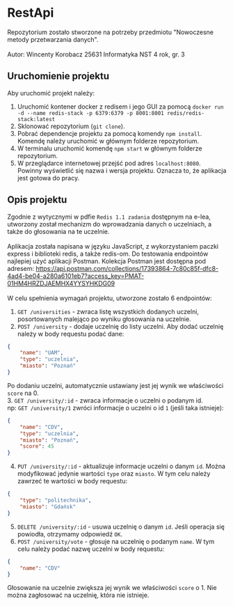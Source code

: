 # RestApi
Repozytorium zostało stworzone na potrzeby przedmiotu "Nowoczesne metody przetwarzania danych".
<br/>
<br/>
Autor: Wincenty Korobacz 25631 Informatyka NST 4 rok, gr. 3

## Uruchomienie projektu
Aby uruchomić projekt należy:
1. Uruchomić kontener docker z redisem i jego GUI za pomocą `docker run -d --name redis-stack -p 6379:6379 -p 8001:8001 redis/redis-stack:latest`
2. Sklonować repozytorium (`git clone`).
3. Pobrać dependencje projektu za pomocą komendy `npm install`. Komendę należy uruchomić w głównym folderze repozytorium.
4. W terminalu uruchomić komendę `npm start` w głównym folderze repozytorium.
5. W przeglądarce internetowej przejść pod adres `localhost:8080`. Powinny wyświetlić się nazwa i wersja projektu. Oznacza to, że aplikacja jest gotowa do pracy.


## Opis projektu
Zgodnie z wytycznymi w pdfie `Redis 1.1 zadania` dostępnym na e-lea, utworzony został mechanizm do wprowadzania danych o uczelniach, a także do głosowania na te uczelnie.
<br/>
<br/>
Aplikacja została napisana w języku JavaScript, z wykorzystaniem paczki express i biblioteki redis, a także redis-om. Do testowania endpointów najlepiej użyć aplikacji Postman. Kolekcja Postman jest dostępna pod adresem: https://api.postman.com/collections/17393864-7c80c85f-dfc8-4ad4-be04-a280a6101eb7?access_key=PMAT-01HM4HRZDJAEMHX4YYSYHKDG09
<br/>
<br/>
W celu spełnienia wymagań projektu, utworzone zostało 6 endpointów:
1. `GET /universities` - zwraca listę wszystkich dodanych uczelni, posortowanych malejąco po wyniku głosowania na uczelnie.
2. `POST /university` - dodaje uczelnię do listy uczelni. Aby dodać uczelnię należy w body requestu podać dane:
```json
{
    "name": "UAM",
    "type": "uczelnia",
    "miasto": "Poznań"
}
```
Po dodaniu uczelni, automatycznie ustawiany jest jej wynik we właściwości `score` na 0.<br/>
3. `GET /university/:id` - zwraca informacje o uczelni o podanym id.<br/>
np: `GET /university/1` zwróci informacje o uczelni o id `1` (jeśli taka istnieje):
```json
{
    "name": "CDV",
    "type": "uczelnia",
    "miasto": "Poznań",
    "score": 45
}
```
4. `PUT /university/:id` - aktualizuje informacje uczelni o danym `id`.
Można modyfikować jedynie wartości `type` oraz `miasto`.
W tym celu należy zawrzeć te wartości w body requestu:
```json
{
    "type": "politechnika",
    "miasto": "Gdańsk"
}
```
5. `DELETE /university/:id` - usuwa uczelnię o danym `id`. Jeśli operacja się powiodła, otrzymamy odpowiedź `OK`.
6. `POST /university/vote` - głosuje na uczelnię o podanym `name`. W tym celu należy podać nazwę uczelni w body requestu:
```json
{
    "name": "CDV"
}
```
Głosowanie na uczelnie zwiększa jej wynik we właściwości `score` o 1. Nie można zagłosować na uczelnię, która nie istnieje.
